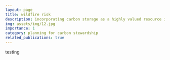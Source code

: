 ```yaml
---
layout: page
title: wildfire risk
description: incorporating carbon storage as a highly valued resource in wildfire risk assessments
img: assets/img/12.jpg
importance: 1
category: planning for carbon stewardship
related_publications: true
---
```


testing
